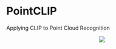 # PointCLIP
Applying CLIP to Point Cloud Recognition

<div align="center">
  <img src="pipline.pdf"/>
</div>
